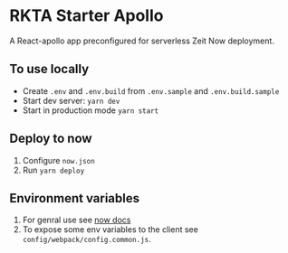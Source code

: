 # RKTA Starter Apollo

A React-apollo app preconfigured for serverless Zeit Now deployment.

## To use locally
- Create `.env` and `.env.build` from `.env.sample` and `.env.build.sample`
- Start dev server: `yarn dev`
- Start in production mode `yarn start`

## Deploy to now
1. Configure `now.json`
2. Run `yarn deploy`

## Environment variables
1. For genral use see [now docs](https://zeit.co/docs/v2/deployments/environment-variables-and-secrets/)
2. To expose some env variables to the client see `config/webpack/config.common.js`.
